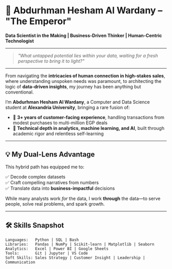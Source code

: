# 👑 Abdurhman Hesham Al Wardany – "The Emperor"

**Data Scientist in the Making | Business-Driven Thinker | Human-Centric Technologist**

---

> *"What untapped potential lies within your data, waiting for a fresh perspective to bring it to light?"*

---

From navigating the **intricacies of human connection in high-stakes sales**, where understanding unspoken needs was paramount, to architecting the logic of **data-driven insights**, my journey has been anything but conventional.

I’m **Abdurhman Hesham Al Wardany**, a Computer and Data Science student at **Alexandria University**, bringing a rare fusion of:

- 🎯 **3+ years of customer-facing experience**, handling transactions from modest purchases to multi-million EGP deals
- 🧠 **Technical depth in analytics, machine learning, and AI**, built through academic rigor and relentless self-learning

---

## 💡 My Dual-Lens Advantage

This hybrid path has equipped me to:

✅ Decode complex datasets  
✅ Craft compelling narratives from numbers  
✅ Translate data into **business-impactful** decisions

While many analysts work *for* the data, I work **through** the data—to serve people, solve real problems, and spark growth.

---

## 🛠️ Skills Snapshot

```text
Languages:   Python | SQL | Bash
Libraries:   Pandas | NumPy | Scikit-learn | Matplotlib | Seaborn
Analytics:   Excel | Power BI | Google Sheets
Tools:       Git | Jupyter | VS Code
Soft Skills: Sales Strategy | Customer Insight | Leadership | Communication
